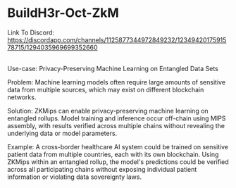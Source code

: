 # BuildH3r-Oct-ZkM
Link To Discord: https://discordapp.com/channels/1125877344972849232/1234942017591578715/1294035969699352660 <br><br>

Use-case: Privacy-Preserving Machine Learning on Entangled Data Sets

Problem: Machine learning models often require large amounts of sensitive data from multiple sources, which may exist on different blockchain networks.

Solution: ZKMips can enable privacy-preserving machine learning on entangled rollups. Model training and inference occur off-chain using MIPS assembly, with results verified across multiple chains without revealing the underlying data or model parameters.

Example: A cross-border healthcare AI system could be trained on sensitive patient data from multiple countries, each with its own blockchain. Using ZKMips within an entangled rollup, the model's predictions could be verified across all participating chains without exposing individual patient information or violating data sovereignty laws.
